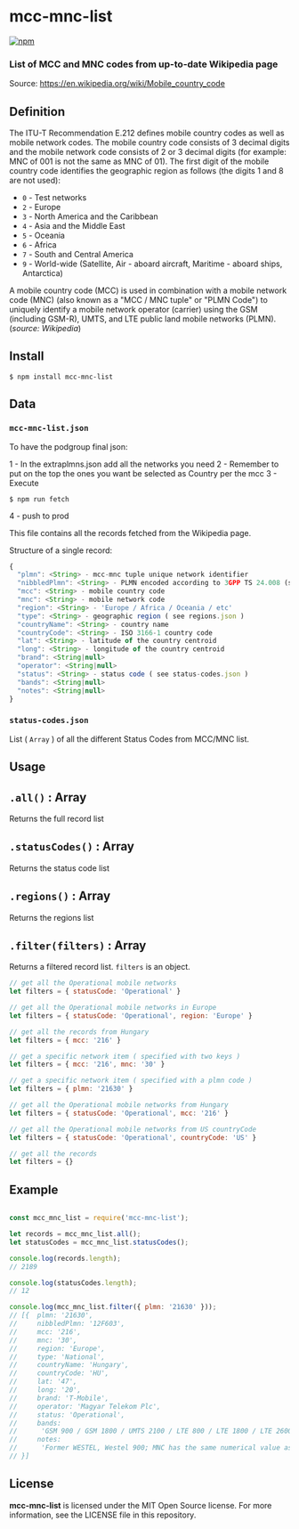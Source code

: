 # mcc-mnc-list

[![npm](https://img.shields.io/npm/v/mcc-mnc-list.svg)](https://www.npmjs.com/package/mcc-mnc-list)

### List of MCC and MNC codes from up-to-date Wikipedia page

Source: https://en.wikipedia.org/wiki/Mobile_country_code

## Definition

The ITU-T Recommendation E.212 defines mobile country codes as well as mobile network codes. The mobile country code consists of 3 decimal digits and the mobile network code consists of 2 or 3 decimal digits (for example: MNC of 001 is not the same as MNC of 01). The first digit of the mobile country code identifies the geographic region as follows (the digits 1 and 8 are not used):

- `0` - Test networks
- `2` - Europe
- `3` - North America and the Caribbean
- `4` - Asia and the Middle East
- `5` - Oceania
- `6` - Africa
- `7` - South and Central America
- `9` - World-wide (Satellite, Air - aboard aircraft, Maritime - aboard ships, Antarctica)

A mobile country code (MCC) is used in combination with a mobile network code (MNC) (also known as a "MCC / MNC tuple" or "PLMN Code") to uniquely identify a mobile network operator (carrier) using the GSM (including GSM-R), UMTS, and LTE public land mobile networks (PLMN). (*source: Wikipedia*)

## Install

```
$ npm install mcc-mnc-list
```

## Data

### `mcc-mnc-list.json`

To have the podgroup final json:

1 - In the extraplmns.json add all the networks you need
2 - Remember to put on the top the ones you want be selected as Country per the mcc
3 - Execute
```
$ npm run fetch
```
4 - push to prod

This file contains all the records fetched from the Wikipedia page.

Structure of a single record:

```js
{
  "plmn": <String> - mcc-mnc tuple unique network identifier
  "nibbledPlmn": <String> - PLMN encoded according to 3GPP TS 24.008 (section 10.5.1.13)
  "mcc": <String> - mobile country code
  "mnc": <String> - mobile network code
  "region": <String> - 'Europe / Africa / Oceania / etc'
  "type": <String> - geographic region ( see regions.json )
  "countryName": <String> - country name
  "countryCode": <String> - ISO 3166-1 country code
  "lat": <String> - latitude of the country centroid
  "long": <String> - longitude of the country centroid
  "brand": <String|null>
  "operator": <String|null>
  "status": <String> - status code ( see status-codes.json )
  "bands": <String|null>
  "notes": <String|null>
}
```


### `status-codes.json`

List ( `Array` ) of all the different Status Codes from MCC/MNC list.



## Usage

## `.all()` : Array

Returns the full record list

## `.statusCodes()` : Array

Returns the status code list

## `.regions()` : Array

Returns the regions list

## `.filter(filters)` : Array

Returns a filtered record list. `filters` is an object.

```js
// get all the Operational mobile networks
let filters = { statusCode: 'Operational' }

// get all the Operational mobile networks in Europe
let filters = { statusCode: 'Operational', region: 'Europe' }

// get all the records from Hungary
let filters = { mcc: '216' }

// get a specific network item ( specified with two keys )
let filters = { mcc: '216', mnc: '30' }

// get a specific network item ( specified with a plmn code )
let filters = { plmn: '21630' }

// get all the Operational mobile networks from Hungary
let filters = { statusCode: 'Operational', mcc: '216' }

// get all the Operational mobile networks from US countryCode
let filters = { statusCode: 'Operational', countryCode: 'US' }

// get all the records
let filters = {}
```



## Example

```js

const mcc_mnc_list = require('mcc-mnc-list');

let records = mcc_mnc_list.all();
let statusCodes = mcc_mnc_list.statusCodes();

console.log(records.length);
// 2189

console.log(statusCodes.length);
// 12

console.log(mcc_mnc_list.filter({ plmn: '21630' }));
// [{  plmn: '21630',
//     nibbledPlmn: '12F603',
//     mcc: '216',
//     mnc: '30',
//     region: 'Europe',
//     type: 'National',
//     countryName: 'Hungary',
//     countryCode: 'HU',
//     lat: '47',
//     long: '20',
//     brand: 'T-Mobile',
//     operator: 'Magyar Telekom Plc',
//     status: 'Operational',
//     bands:
//      'GSM 900 / GSM 1800 / UMTS 2100 / LTE 800 / LTE 1800 / LTE 2600',
//     notes:
//      'Former WESTEL, Westel 900; MNC has the same numerical value as the area code' 
// }]
```

## License

**mcc-mnc-list** is licensed under the MIT Open Source license. For more information, see the LICENSE file in this repository.
